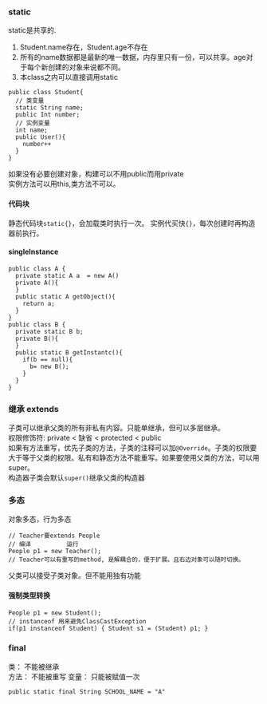 ### static
static是共享的.
1. Student.name存在，Student.age不存在
2. 所有的name数据都是最新的唯一数据，内存里只有一份，可以共享。age对于每个新创建的对象来说都不同。
3. 本class之内可以直接调用static
```
public class Student{
  // 类变量
  static String name;
  public Int number;
  // 实例变量
  int name;
  public User(){
    number++
  }
}
```
如果没有必要创建对象，构建可以不用public而用private  
实例方法可以用this,类方法不可以。  
#### 代码块
静态代码块`static{}`，会加载类时执行一次。
实例代买快`{}`，每次创建时再构造器前执行。
#### singleInstance
```
public class A {
  private static A a  = new A()
  private A(){
  }
  public static A getObject(){
    return a;
  }
}
public class B {
  private static B b;
  private B(){
  }
  public static B getInstantc(){
    if(b == null){
      b= new B();
    }
  }
}
```

### 继承 extends
子类可以继承父类的所有非私有内容。只能单继承，但可以多层继承。  
权限修饰符: private < 缺省 <  protected < public  
如果有方法重写，优先子类的方法，子类的注释可以加`@Override`。子类的权限要大于等于父类的权限。私有和静态方法不能重写。如果要使用父类的方法，可以用super。  
构造器子类会默认`super()`继承父类的构造器

### 多态
对象多态，行为多态  
```
// Teacher要extends People
// 编译          运行
People p1 = new Teacher();
// Teacher可以有重写的method, 是解耦合的，便于扩展。且右边对象可以随时切换。
```
父类可以接受子类对象。但不能用独有功能  
#### 强制类型转换
```
People p1 = new Student();
// instanceof 用来避免ClassCastException
if(p1 instanceof Student) { Student s1 = (Student) p1; }
```
### final
类： 不能被继承  
方法： 不能被重写
变量： 只能被赋值一次  
```
public static final String SCHOOL_NAME = "A"
```




